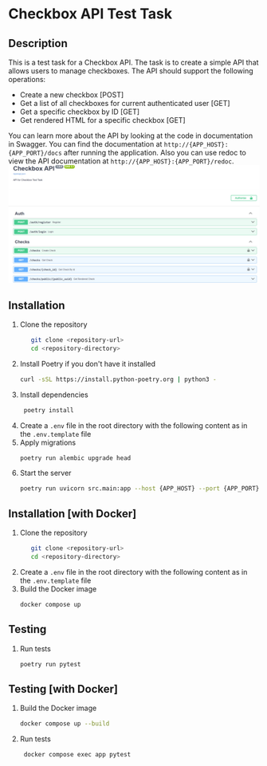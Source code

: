 # Checkbox API Test Task

## Description
This is a test task for a Checkbox API. The task is to create a simple API that allows users to manage checkboxes. The API should support the following operations:
- Create a new checkbox [POST]
- Get a list of all checkboxes for current authenticated user [GET]
- Get a specific checkbox by ID [GET]
- Get rendered HTML for a specific checkbox [GET]

You can learn more about the API by looking at the code in documentation in Swagger. You can find the documentation at `http://{APP_HOST}:{APP_PORT}/docs` after running the application. Also you can use redoc to view the API documentation at `http://{APP_HOST}:{APP_PORT}/redoc`.
![Documentation](docs/swagger.png)

## Installation
1. Clone the repository
   ```sh
      git clone <repository-url>
      cd <repository-directory>
    ```
2. Install Poetry if you don't have it installed
   ```sh
   curl -sSL https://install.python-poetry.org | python3 -
   ```
3. Install dependencies
   ```sh
    poetry install
    ```
4. Create a `.env` file in the root directory with the following content as in the `.env.template` file
5. Apply migrations
    ```sh
    poetry run alembic upgrade head
    ```
6. Start the server
    ```sh
    poetry run uvicorn src.main:app --host {APP_HOST} --port {APP_PORT} --reload
    ```

## Installation [with Docker]
1. Clone the repository
   ```sh
      git clone <repository-url>
      cd <repository-directory>
    ```
2. Create a `.env` file in the root directory with the following content as in the `.env.template` file
3. Build the Docker image
   ```sh
   docker compose up
   ```

## Testing
1. Run tests
   ```sh
   poetry run pytest
   ```


## Testing [with Docker]
1. Build the Docker image
   ```sh
   docker compose up --build
   ```
2. Run tests
   ```sh
    docker compose exec app pytest
    ```
   